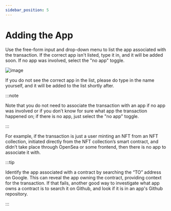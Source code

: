 ```yaml
---
sidebar_position: 5
---
```


# Adding the App

Use the free-form input and drop-down menu to list the app associated with the transaction. If the correct app isn't listed, type it in, and it will be added soon. If no app was involved, select the "no app" toggle.

![image](/img/App.png)

If you do not see the correct app in the list, please do type in the name yourself, and it will be added to the list shortly after.

:::note 

Note that you do not need to associate the transaction with an app if no app was involved or if you don’t know for sure what app the transaction happened on; if there is no app, just select the "no app" toggle. 

:::

For example, if the transaction is just a user minting an NFT from an NFT collection, initiated directly from the NFT collection’s smart contract, and didn’t take place through OpenSea or some frontend, then there is no app to associate it with.

:::tip 

Identify the app associated with a contract by searching the “TO” address on Google. This can reveal the app owning the contract, providing context for the transaction. If that fails, another good way to investigate what app owns a contract is to search it on Github, and look if it is in an app's Github repository.

:::
